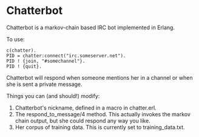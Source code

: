 # Chatterbot
Chatterbot is a markov-chain based IRC bot implemented in Erlang.

To use:
```
c(chatter).
PID = chatter:connect("irc.someserver.net").
PID ! {join, "#somechannel"}.
PID ! {quit}.
```

Chatterbot will respond when someone mentions her in a channel or when she is sent a private message.

Things you can (and should!) modify:

1.	Chatterbot's nickname, defined in a macro in chatter.erl.
2.	The respond_to_message/4 method. This actually invokes the markov chain output, but she could respond any way you like.
3.	Her corpus of training data. This is currently set to training_data.txt.